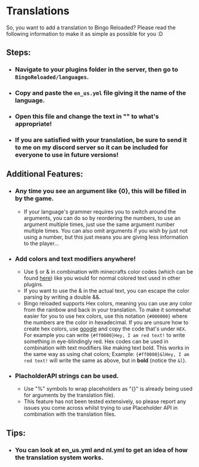 # Translations
So, you want to add a translation to Bingo Reloaded? Please read the following information to make it as simple as possible for you :D

## Steps:
- ### Navigate to your plugins folder in the server, then go to `BingoReloaded/languages`.
- ### Copy and paste the `en_us.yml` file giving it the name of the language.
- ### Open this file and change the text in "" to what's appropriate!
- ### If you are satisfied with your translation, be sure to send it to me on my discord server so it can be included for everyone to use in future versions!

## Additional Features:
- ### Any time you see an argument like {0}, this will be filled in by the game.
   - If your language's grammer requires you to switch around the arguments, you can do so by reordering the numbers, to use an argument multiple times, just use the same argument number multiple times. You can also omit arguments if you wish by just not using a number, but this just means you are giving less information to the player...
- ### Add colors and text modifiers anywhere!
   - Use § or & in combination with minecrafts color codes (which can be found [here](https://htmlcolorcodes.com/minecraft-color-codes/)) like you would for normal colored text used in other plugins.
   - If you want to use the & in the actual text, you can escape the color parsing by writing a double &&.
   - Bingo reloaded supports Hex colors, meaning you can use any color from the rainbow and back in your translation. To make it somewhat easier for you to use hex colors, use this notation `{#000000}` where the numbers are the color in hexadecimal. If you are unsure how to create hex colors, use [google](https://g.co/kgs/Yd7B1w) and copy the code that's under `HEX`.
   For example you can write `{#ff0000}Hey, I am red text!` to write something in eye-blindingly red. Hex codes can be used in combination with text modifiers like making text bold. This works in the same way as using chat colors; Example: `{#ff0000}&lHey, I am red text!` will write the same as above, but in **bold** (notice the `&l`).
- ### PlacholderAPI strings can be used.
   - Use "%" symbols to wrap placeholders as "{}" is already being used for arguments by the translation file).
   - This feature has not been tested extensively, so please report any issues you come across whilst trying to use Placeholder API in combination with the translation files.

## Tips:
- ### You can look at en_us.yml and nl.yml to get an idea of how the translation system works.
